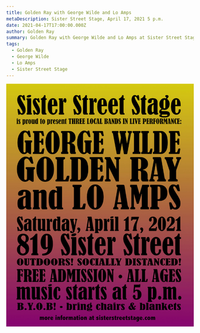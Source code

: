 ```yaml
---
title: Golden Ray with George Wilde and Lo Amps
metaDescription: Sister Street Stage, April 17, 2021 5 p.m.
date: 2021-04-17T17:00:00.000Z
author: Golden Ray
summary: Golden Ray with George Wilde and Lo Amps at Sister Street Stage, April 17, 2021, 5 p.m.
tags:
  - Golden Ray
  - George Wilde
  - Lo Amps
  - Sister Street Stage
---
```


![Golden Ray at Sister Street Stage poster](/static/img/SisterStreetStage-Apr-17-2021a.jpg "Golden Ray at Sister Street Stage poster")
